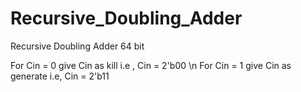 # Recursive_Doubling_Adder
Recursive Doubling Adder  64 bit

For Cin = 0 give Cin as kill i.e , Cin = 2'b00 \n For Cin = 1 give Cin as generate i.e, Cin = 2'b11


